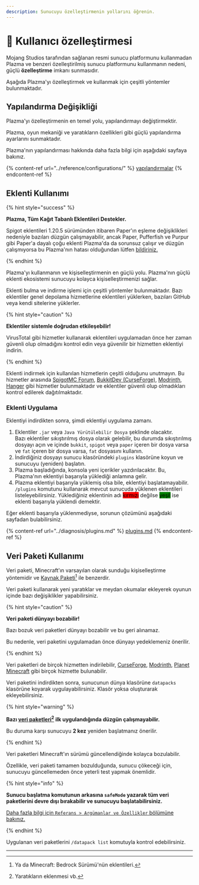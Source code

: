 ```yaml
---
description: Sunucuyu özelleştirmenin yollarını öğrenin.
---
```


# 🎨 Kullanıcı özelleştirmesi

Mojang Studios tarafından sağlanan resmi sunucu platformunu kullanmadan
Plazma ve benzeri özelleştirilmiş sunucu platformunu kullanmanın nedeni, güçlü
**özelleştirme** imkanı sunmasıdır.

Aşağıda Plazma'yı özelleştirmek ve kullanmak için çeşitli yöntemler bulunmaktadır.

## Yapılandırma Değişikliği <a href="#id-1" id="id-1"></a>

Plazma'yı özelleştirmenin en temel yolu, yapılandırmayı değiştirmektir.

Plazma, oyun mekaniği ve yaratıkların özellikleri gibi güçlü yapılandırma ayarlarını sunmaktadır.

Plazma'nın yapılandırması hakkında daha fazla bilgi için aşağıdaki sayfaya bakınız.

{% content-ref url="../reference/configurations/" %}
[yapılandırmalar](../reference/configurations/)
{% endcontent-ref %}

## Eklenti Kullanımı <a href="#id-2" id="id-2"></a>

{% hint style="success" %}

**Plazma, Tüm Kağıt Tabanlı Eklentileri Destekler.**

Spigot eklentileri 1.20.5 sürümünden itibaren Paper'ın eşleme değişiklikleri nedeniyle bazıları düzgün çalışmayabilir, ancak Paper, Pufferfish ve Purpur gibi Paper'a dayalı çoğu eklenti Plazma'da da sorunsuz çalışır ve düzgün çalışmıyorsa bu Plazma'nın hatası olduğundan lütfen [bildiriniz.](../diagnosis/plugins.md)

{% endhint %}

Plazma'yı kullanmanın ve kişiselleştirmenin en güçlü yolu.
Plazma'nın güçlü eklenti ekosistemi sunucuyu kolayca kişiselleştirmenizi sağlar.

Eklenti bulma ve indirme işlemi için çeşitli yöntemler bulunmaktadır. Bazı eklentiler
genel depolama hizmetlerine eklentileri yüklerken, bazıları GitHub veya kendi
sitelerine yüklerler.

{% hint style="caution" %}

**Eklentiler sistemle doğrudan etkileşebilir!**

VirusTotal gibi hizmetler kullanarak eklentileri uygulamadan önce her zaman güvenli olup olmadığını kontrol edin veya
güvenilir bir hizmetten eklentiyi indirin.

{% endhint %}

Eklenti indirmek için kullanılan hizmetlerin çeşitli olduğunu unutmayın. Bu hizmetler arasında [SpigotMC Forum](https://www.spigotmc.org/resources/), [BukkitDev (CurseForge)](https://dev.bukkit.org/bukkit-plugins), [Modrinth](https://modrinth.com/plugins), [Hanger](https://hangar.papermc.io/) gibi hizmetler bulunmaktadır ve eklentiler güvenli olup olmadıkları kontrol edilerek dağıtılmaktadır.

### Eklenti Uygulama <a href="#id-2.1" id="id-2.1"></a>

Eklentiyi indirdikten sonra, şimdi eklentiyi uygulama zamanı.

1. Eklentiler `.jar` veya `Java Yürütülebilir Dosya` şeklinde olacaktır.\
   Bazı eklentiler sıkıştırılmış dosya olarak gelebilir, bu durumda
   sıkıştırılmış dosyayı açın ve içinde `bukkit`, `spigot` veya `paper` içeren
   bir dosya varsa ve `fat` içeren bir dosya varsa, `fat` dosyasını kullanın.
2. İndirdiğiniz dosyayı sunucu klasöründeki `plugins` klasörüne koyun ve sunucuyu (yeniden) başlatın.
3. Plazma başladığında, konsola yeni içerikler yazdırılacaktır.
   Bu, Plazma'nın eklentiyi başarıyla yüklediği anlamına gelir.
4. Plazma eklentiyi başarıyla yüklemiş olsa bile, eklentiyi başlatamayabilir.
   `/plugins` komutunu kullanarak mevcut sunucuda yüklenen eklentileri listeleyebilirsiniz.
   Yüklediğiniz eklentinin adı <mark style="background-color:red;">kırmızı</mark> değilse <mark style="background-color:green;">yeşil</mark> ise eklenti başarıyla yüklendi demektir.

Eğer eklenti başarıyla yüklenmediyse, sorunun çözümünü aşağıdaki sayfadan bulabilirsiniz.

{% content-ref url="../diagnosis/plugins.md" %}
[plugins.md](../diagnosis/plugins.md)
{% endcontent-ref %}

## Veri Paketi Kullanımı <a href="#id-3" id="id-3"></a>

Veri paketi, Minecraft'ın varsayılan olarak sunduğu kişiselleştirme yöntemidir ve
[Kaynak Paketi](#user-content-fn-1)[^1] ile benzerdir.

Veri paketi kullanarak yeni yaratıklar ve meydan okumalar ekleyerek oyunun içinde bazı değişiklikler yapabilirsiniz.

{% hint style="caution" %}

**Veri paketi dünyayı bozabilir!**

Bazı bozuk veri paketleri dünyayı bozabilir ve bu geri alınamaz.

Bu nedenle, veri paketini uygulamadan önce dünyayı yedeklemeniz önerilir.

{% endhint %}

Veri paketleri de birçok hizmetten indirilebilir, [CurseForge](https://www.curseforge.com/minecraft/search?page=1\&pageSize=50\&sortBy=relevancy\&class=data-packs), [Modrinth](https://modrinth.com/datapacks), [Planet Minecraft](https://www.planetminecraft.com/data-packs/) gibi birçok hizmette bulunabilir.

Veri paketini indirdikten sonra, sunucunun dünya klasörüne `datapacks` klasörüne koyarak uygulayabilirsiniz.
Klasör yoksa oluşturarak ekleyebilirsiniz.

{% hint style="warning" %}

**Bazı [veri paketleri](#user-content-fn-2)[^2] ilk uygulandığında düzgün çalışmayabilir.**

Bu duruma karşı sunucuyu **2 kez** yeniden başlatmanız önerilir.

{% endhint %}

Veri paketleri Minecraft'ın sürümü güncellendiğinde kolayca bozulabilir.

Özellikle, veri paketi tamamen bozulduğunda, sunucu çökeceği için,
sunucuyu güncellemeden önce yeterli test yapmak önemlidir.

{% hint style="info" %}

**Sunucu başlatma komutunun arkasına `safeMode` yazarak tüm veri paketlerini devre dışı bırakabilir ve sunucuyu başlatabilirsiniz.**

[Daha fazla bilgi için `Referans > Argümanlar ve Özellikler` bölümüne bakınız.](../reference/arguments.md)

{% endhint %}

Uygulanan veri paketlerini `/datapack list` komutuyla kontrol edebilirsiniz.

***

[^1]: Ya da Minecraft: Bedrock Sürümü'nün eklentileri.

[^2]: Yaratıkların eklenmesi vb.
